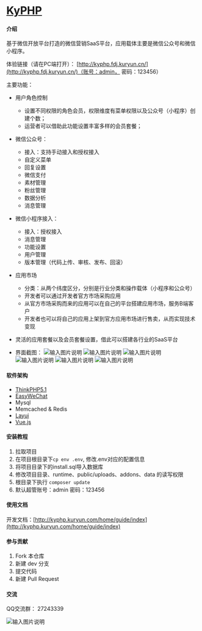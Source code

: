 # [KyPHP](http://kyphp.kuryun.com/)

#### 介绍
基于微信开放平台打造的微信营销SaaS平台，应用载体主要是微信公众号和微信小程序。

体验链接（请在PC端打开）：
[http://kyphp.fdj.kuryun.cn/](http://kyphp.fdj.kuryun.cn/)（账号：admin， 密码：123456）


主要功能：
- 用户角色控制
    - 设置不同权限的角色会员，权限维度有菜单权限以及公众号（小程序）创建个数；
    - 运营者可以借助此功能设置丰富多样的会员套餐；

- 微信公众号：
    - 接入：支持手动接入和授权接入
    - 自定义菜单
    - 回复设置
    - 微信支付
    - 素材管理
    - 粉丝管理
    - 数据分析
    - 消息管理

- 微信小程序接入：
    - 接入：授权接入
    - 消息管理
    - 功能设置
    - 用户管理
    - 版本管理（代码上传、审核、发布、回滚）

- 应用市场
    - 分类：从两个纬度区分，分别是行业分类和操作载体（小程序和公众号）
    - 开发者可以通过开发者官方市场采购应用
    - 从官方市场采购而来的应用可以在自己的平台搭建应用市场，服务B端客户
    - 开发者也可以将自己的应用上架到官方应用市场进行售卖，从而实现技术变现

- 灵活的应用套餐以及会员套餐设置，借此可以搭建各行业的SaaS平台

- 界面截图：
![输入图片说明](https://images.gitee.com/uploads/images/2020/0707/231336_93a195b5_15303.png "屏幕截图.png")
![输入图片说明](https://images.gitee.com/uploads/images/2020/0707/231356_b5a2dfba_15303.png "屏幕截图.png")
![输入图片说明](https://images.gitee.com/uploads/images/2020/0707/231423_e421b332_15303.png "屏幕截图.png")
![输入图片说明](https://images.gitee.com/uploads/images/2020/0707/231446_603dbf0b_15303.png "屏幕截图.png")
![输入图片说明](https://images.gitee.com/uploads/images/2020/0707/231504_9cfdce11_15303.png "屏幕截图.png")
![输入图片说明](https://images.gitee.com/uploads/images/2020/0707/231524_c897b425_15303.png "屏幕截图.png")
#### 软件架构
- [ThinkPHP5.1](https://www.kancloud.cn/manual/thinkphp5_1/)
- [EasyWeChat](https://www.easywechat.com/)
- Mysql
- Memcached & Redis
- [Layui](https://www.layui.com/)
- [Vue.js](https://cn.vuejs.org/)

#### 安装教程

1.  拉取项目
2.  在项目根目录下`cp env .env`, 修改.env对应的配置信息
3.  将项目目录下的install.sql导入数据库
4.  修改项目目录、runtime、public/uploads、addons、data 的读写权限
5.  根目录下执行 `composer update`
6.  默认超管账号：admin 密码：123456

#### 使用文档

开发文档：[http://kyphp.kuryun.com/home/guide/index](http://kyphp.kuryun.com/home/guide/index)

#### 参与贡献

1.  Fork 本仓库
2.  新建 dev 分支
3.  提交代码
4.  新建 Pull Request

#### 交流
QQ交流群：
27243339

![输入图片说明](https://zyx.images.huihuiba.net/1-5f8afb8796b2f.png "KyPHP微信开发框架QQ群聊二维码.png")


